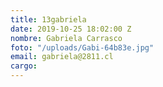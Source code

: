 ```yaml
---
title: 13gabriela
date: 2019-10-25 18:02:00 Z
nombre: Gabriela Carrasco
foto: "/uploads/Gabi-64b83e.jpg"
email: gabriela@2811.cl
cargo: 
---
```


